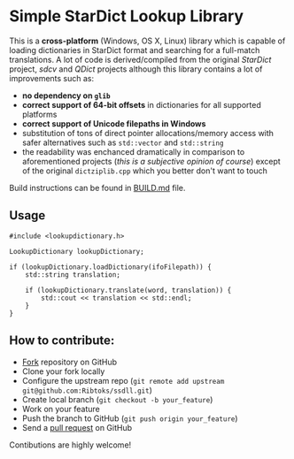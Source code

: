 # Simple StarDict Lookup Library

This is a **cross-platform** (Windows, OS X, Linux) library which is capable of loading dictionaries in StarDict format and searching for a full-match translations. A lot of code is derived/compiled from the original _StarDict_ project, _sdcv_ and _QDict_ projects although this library contains a lot of improvements such as:

* **no dependency on `glib`**
* **correct support of 64-bit offsets** in dictionaries for all supported platforms
* **correct support of Unicode filepaths in Windows**
* substitution of tons of direct pointer allocations/memory access with safer alternatives such as `std::vector` and `std::string`
* the readability was enchanced dramatically in comparison to aforementioned projects (_this is a subjective opinion of course_) except of the original `dictziplib.cpp` which you better don't want to touch

Build instructions can be found in [BUILD.md](https://github.com/Ribtoks/ssdll/blob/master/BUILD.md) file.

## Usage

    #include <lookupdictionary.h>
    
    LookupDictionary lookupDictionary;
    
    if (lookupDictionary.loadDictionary(ifoFilepath)) {
        std::string translation;
        
        if (lookupDictionary.translate(word, translation)) {
            std::cout << translation << std::endl;
        }
    }


## How to contribute:

- [Fork](http://help.github.com/forking/) repository on GitHub
- Clone your fork locally
- Configure the upstream repo (`git remote add upstream git@github.com:Ribtoks/ssdll.git`)
- Create local branch (`git checkout -b your_feature`)
- Work on your feature
- Push the branch to GitHub (`git push origin your_feature`)
- Send a [pull request](https://help.github.com/articles/using-pull-requests) on GitHub

Contibutions are highly welcome!
